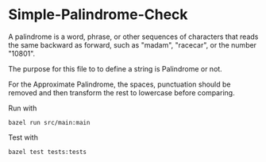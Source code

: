 # Simple-Palindrome-Check
A palindrome is a word, phrase, or other sequences of characters that reads the same backward as forward, such as "madam", "racecar", or the number "10801".

The purpose for this file to to define a string is Palindrome or not. 

For the Approximate Palindrome, the spaces, punctuation should be removed and then transform the rest to lowercase before comparing. 

Run with
```
bazel run src/main:main
```

Test with
```
bazel test tests:tests
```
